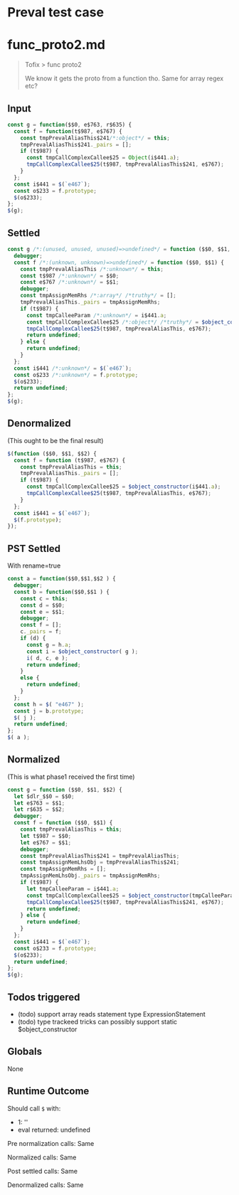 # Preval test case

# func_proto2.md

> Tofix > func proto2
>
> We know it gets the proto from a function tho. Same for array regex etc?

## Input

`````js filename=intro
const g = function($$0, e$763, r$635) {
  const f = function(t$987, e$767) {
    const tmpPrevalAliasThis$241/*:object*/ = this;
    tmpPrevalAliasThis$241._pairs = [];
    if (t$987) {
      const tmpCallComplexCallee$25 = Object(i$441.a);
      tmpCallComplexCallee$25(t$987, tmpPrevalAliasThis$241, e$767);
    }
  };
  const i$441 = $(`e467`);
  const o$233 = f.prototype;
  $(o$233);
};
$(g);
`````


## Settled


`````js filename=intro
const g /*:(unused, unused, unused)=>undefined*/ = function ($$0, $$1, $$2) {
  debugger;
  const f /*:(unknown, unknown)=>undefined*/ = function ($$0, $$1) {
    const tmpPrevalAliasThis /*:unknown*/ = this;
    const t$987 /*:unknown*/ = $$0;
    const e$767 /*:unknown*/ = $$1;
    debugger;
    const tmpAssignMemRhs /*:array*/ /*truthy*/ = [];
    tmpPrevalAliasThis._pairs = tmpAssignMemRhs;
    if (t$987) {
      const tmpCalleeParam /*:unknown*/ = i$441.a;
      const tmpCallComplexCallee$25 /*:object*/ /*truthy*/ = $object_constructor(tmpCalleeParam);
      tmpCallComplexCallee$25(t$987, tmpPrevalAliasThis, e$767);
      return undefined;
    } else {
      return undefined;
    }
  };
  const i$441 /*:unknown*/ = $(`e467`);
  const o$233 /*:unknown*/ = f.prototype;
  $(o$233);
  return undefined;
};
$(g);
`````


## Denormalized
(This ought to be the final result)

`````js filename=intro
$(function ($$0, $$1, $$2) {
  const f = function (t$987, e$767) {
    const tmpPrevalAliasThis = this;
    tmpPrevalAliasThis._pairs = [];
    if (t$987) {
      const tmpCallComplexCallee$25 = $object_constructor(i$441.a);
      tmpCallComplexCallee$25(t$987, tmpPrevalAliasThis, e$767);
    }
  };
  const i$441 = $(`e467`);
  $(f.prototype);
});
`````


## PST Settled
With rename=true

`````js filename=intro
const a = function($$0,$$1,$$2 ) {
  debugger;
  const b = function($$0,$$1 ) {
    const c = this;
    const d = $$0;
    const e = $$1;
    debugger;
    const f = [];
    c._pairs = f;
    if (d) {
      const g = h.a;
      const i = $object_constructor( g );
      i( d, c, e );
      return undefined;
    }
    else {
      return undefined;
    }
  };
  const h = $( "e467" );
  const j = b.prototype;
  $( j );
  return undefined;
};
$( a );
`````


## Normalized
(This is what phase1 received the first time)

`````js filename=intro
const g = function ($$0, $$1, $$2) {
  let $dlr_$$0 = $$0;
  let e$763 = $$1;
  let r$635 = $$2;
  debugger;
  const f = function ($$0, $$1) {
    const tmpPrevalAliasThis = this;
    let t$987 = $$0;
    let e$767 = $$1;
    debugger;
    const tmpPrevalAliasThis$241 = tmpPrevalAliasThis;
    const tmpAssignMemLhsObj = tmpPrevalAliasThis$241;
    const tmpAssignMemRhs = [];
    tmpAssignMemLhsObj._pairs = tmpAssignMemRhs;
    if (t$987) {
      let tmpCalleeParam = i$441.a;
      const tmpCallComplexCallee$25 = $object_constructor(tmpCalleeParam);
      tmpCallComplexCallee$25(t$987, tmpPrevalAliasThis$241, e$767);
      return undefined;
    } else {
      return undefined;
    }
  };
  const i$441 = $(`e467`);
  const o$233 = f.prototype;
  $(o$233);
  return undefined;
};
$(g);
`````


## Todos triggered


- (todo) support array reads statement type ExpressionStatement
- (todo) type trackeed tricks can possibly support static $object_constructor


## Globals


None


## Runtime Outcome


Should call `$` with:
 - 1: '<function>'
 - eval returned: undefined

Pre normalization calls: Same

Normalized calls: Same

Post settled calls: Same

Denormalized calls: Same
